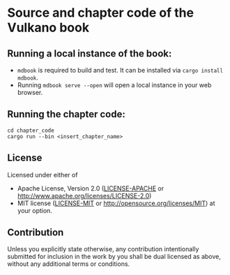 # Source and chapter code of the Vulkano book

## Running a local instance of the book:

- `mdbook` is required to build and test. It can be installed via  `cargo install mdbook`.
- Running `mdbook serve --open` will open a local instance in your web browser.

## Running the chapter code:
```
cd chapter_code
cargo run --bin <insert_chapter_name>
```

## License

Licensed under either of
 * Apache License, Version 2.0 ([LICENSE-APACHE](LICENSE-APACHE) or http://www.apache.org/licenses/LICENSE-2.0)
 * MIT license ([LICENSE-MIT](LICENSE-MIT) or http://opensource.org/licenses/MIT)
at your option.

## Contribution

Unless you explicitly state otherwise, any contribution intentionally submitted
for inclusion in the work by you shall be dual licensed as above, without any
additional terms or conditions.
